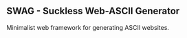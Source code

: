 SWAG - Suckless Web-ASCII Generator
-----------------------------------

Minimalist web framework for generating ASCII websites.

